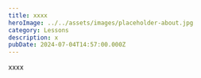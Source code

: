 ```yaml
---
title: xxxx
heroImage: ../../assets/images/placeholder-about.jpg
category: Lessons
description: x
pubDate: 2024-07-04T14:57:00.000Z
---
```

xxxx
